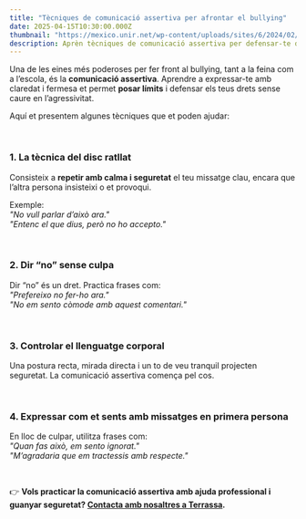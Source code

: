 ```yaml
---
title: "Tècniques de comunicació assertiva per afrontar el bullying"
date: 2025-04-15T10:30:00.000Z
thumbnail: "https://mexico.unir.net/wp-content/uploads/sites/6/2024/02/acoso-laboral.jpg"
description: Aprèn tècniques de comunicació assertiva per defensar-te davant el bullying sense conflictes. Millora la teva confiança i posa límits amb respecte.
---
```


Una de les eines més poderoses per fer front al bullying, tant a la feina com a l’escola, és la **comunicació assertiva**. Aprendre a expressar-te amb claredat i fermesa et permet **posar límits** i defensar els teus drets sense caure en l’agressivitat.

Aquí et presentem algunes tècniques que et poden ajudar:

&nbsp;

### **1. La tècnica del disc ratllat**
Consisteix a **repetir amb calma i seguretat** el teu missatge clau, encara que l’altra persona insisteixi o et provoqui.

Exemple:  
*"No vull parlar d’això ara."*  
*"Entenc el que dius, però no ho accepto."*

&nbsp;

### **2. Dir “no” sense culpa**
Dir “no” és un dret. Practica frases com:  
*"Prefereixo no fer-ho ara."*  
*"No em sento còmode amb aquest comentari."*

&nbsp;

### **3. Controlar el llenguatge corporal**
Una postura recta, mirada directa i un to de veu tranquil projecten seguretat. La comunicació assertiva comença pel cos.

&nbsp;

### **4. Expressar com et sents amb missatges en primera persona**
En lloc de culpar, utilitza frases com:  
*"Quan fas això, em sento ignorat."*  
*"M’agradaria que em tractessis amb respecte."*

&nbsp;

👉 **Vols practicar la comunicació assertiva amb ajuda professional i guanyar seguretat? [Contacta amb nosaltres a Terrassa](/contacte).**
